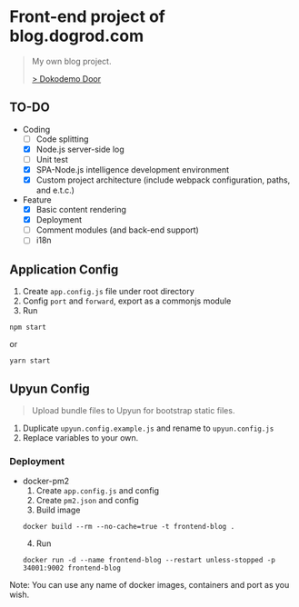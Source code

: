 # Front-end project of blog.dogrod.com

> My own blog project.
>
> [> Dokodemo Door](http://blog.dogrod.com)

## TO-DO

- Coding
  - [ ] Code splitting
  - [x] Node.js server-side log
  - [ ] Unit test
  - [x] SPA-Node.js intelligence development environment
  - [x] Custom project architecture (include webpack configuration, paths, and e.t.c.)

- Feature
  - [x] Basic content rendering
  - [x] Deployment
  - [ ] Comment modules (and back-end support)
  - [ ] i18n

## Application Config

1. Create `app.config.js` file under root directory
2. Config `port` and `forward`, export as a commonjs module
3. Run
```
npm start
```
or
```
yarn start
```

## Upyun Config

> Upload bundle files to Upyun for bootstrap static files.

1. Duplicate `upyun.config.example.js` and rename to `upyun.config.js`
2. Replace variables to your own.

### Deployment
- docker-pm2
  1. Create `app.config.js` and config
  2. Create `pm2.json` and config
  3. Build image
  ```
  docker build --rm --no-cache=true -t frontend-blog .
  ```
  4. Run
  ```
  docker run -d --name frontend-blog --restart unless-stopped -p 34001:9002 frontend-blog
  ```

Note: You can use any name of docker images, containers and port as you wish.
